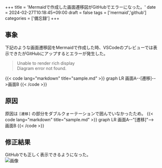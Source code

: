 +++
title = 'Mermaidで作成した画面遷移図がGitHubでエラーになった。'
date = 2024-02-27T10:18:45+09:00
draft = false
tags = ['mermaid','github']
categories = ['備忘録']
+++
## 事象
下記のような画面遷移図をMermaidで作成した時、VSCodeのプレビューでは表示できたがGitHubにアップするとエラーが発生した。
> Unable to render rich display  
> Diagram error not found.

{{< code lang="markdown" title="sample.md" >}}
graph LR
    画面A--[遷移]-->画面B
{{< /code >}}

## 原因
原因は `[遷移]` の部分をダブルクォーテーションで囲んでいなかったため。
{{< code lang="markdown" title="sample.md" >}}
graph LR
    画面A--"[遷移]"-->画面B
{{< /code >}}

## 修正結果
GitHubでも正しく表示できるようになった。  
![画像](image.png)
